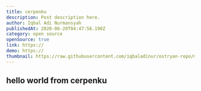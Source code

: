 ```yaml
---
title: cerpenku
description: Post description here.
author: Iqbal Adi Nurmansyah
publishedAt: 2020-06-20T04:47:56.190Z
category: open source
openSource: true
link: https://
demo: https://
thumbnail: https://raw.githubusercontent.com/iqbaladinur/ostryan-repo/master/repo_content/cerpenku.png
---
```


## hello world from cerpenku